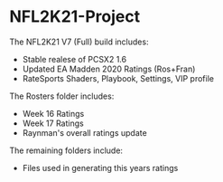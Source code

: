 # NFL2K21-Project
The NFL2K21 V7 (Full) build includes:
 - Stable realese of PCSX2 1.6
 - Updated EA Madden 2020 Ratings (Ros+Fran)
 - RateSports Shaders, Playbook, Settings, VIP profile

The Rosters folder includes:
 - Week 16 Ratings
 - Week 17 Ratings
 - Raynman's overall ratings update

The remaining folders include:
 - Files used in generating this years ratings
